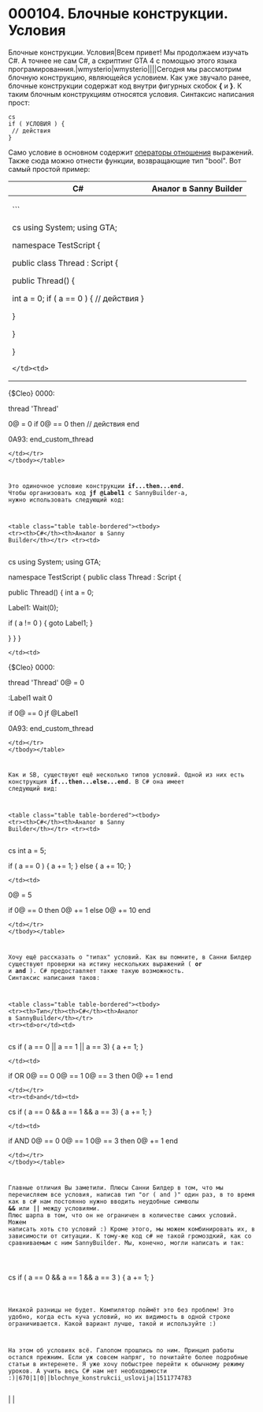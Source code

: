 # 000104. Блочные конструкции. Условия

Блочные конструкции. Условия|Всем привет! Мы продолжаем изучать C#. А точнее не сам C#, а скриптинг GTA 4 с помощью этого языка програмированния.|wmysterio|wmysterio||||Сегодня мы рассмотрим блочную конструкцию, являющейся условием. Как уже звучало ранее, блочные конструкции содержат код внутри фигурных скобок **{** и **}**. К таким блочным конструкциям относятся условия. Синтаксис написания прост:

```
cs
if ( УСЛОВИЯ ) {
 // действия
}
```

Само условие в основном содержит [операторы отношения](../../publ/gta\_iv/script\_lessons/tipy\_dannykh\_v\_csharpe\_operacii\_nad\_nimi/35-1-0-160/) выражений. Также сюда можно отнести функции, возвращающие тип "bool". Вот самый простой пример:

| C#                                                                                                                                                                                                                                                                                                                                                                                                                                                                                                                                                                                                                                                                                                                                                                                                                                                                                                                                                                                                                                                                                                                                                                                                                                                                                                                                                                                                                                                                                                                                                                                                                                                                                                                                                                                                                                                                                                                                                                                                                                                                                                                                                                                                                                                                                                                                                                                                                                                                                                                                                                                                                                                                                                                                                                                                                                                                                                                                                                                                                                                                                                                                                                                                                                                                                                                                                                                                                                                                                                                                                                                                                                                                                                                                                                                                                                                                                | Аналог в Sanny Builder |
| --------------------------------------------------------------------------------------------------------------------------------------------------------------------------------------------------------------------------------------------------------------------------------------------------------------------------------------------------------------------------------------------------------------------------------------------------------------------------------------------------------------------------------------------------------------------------------------------------------------------------------------------------------------------------------------------------------------------------------------------------------------------------------------------------------------------------------------------------------------------------------------------------------------------------------------------------------------------------------------------------------------------------------------------------------------------------------------------------------------------------------------------------------------------------------------------------------------------------------------------------------------------------------------------------------------------------------------------------------------------------------------------------------------------------------------------------------------------------------------------------------------------------------------------------------------------------------------------------------------------------------------------------------------------------------------------------------------------------------------------------------------------------------------------------------------------------------------------------------------------------------------------------------------------------------------------------------------------------------------------------------------------------------------------------------------------------------------------------------------------------------------------------------------------------------------------------------------------------------------------------------------------------------------------------------------------------------------------------------------------------------------------------------------------------------------------------------------------------------------------------------------------------------------------------------------------------------------------------------------------------------------------------------------------------------------------------------------------------------------------------------------------------------------------------------------------------------------------------------------------------------------------------------------------------------------------------------------------------------------------------------------------------------------------------------------------------------------------------------------------------------------------------------------------------------------------------------------------------------------------------------------------------------------------------------------------------------------------------------------------------------------------------------------------------------------------------------------------------------------------------------------------------------------------------------------------------------------------------------------------------------------------------------------------------------------------------------------------------------------------------------------------------------------------------------------------------------------------------------------------------------- | ---------------------- |
| <p>```</p><p>cs using System; using GTA;</p><p>namespace TestScript {</p><p>public class Thread : Script {</p><p>public Thread() {</p><p>int a = 0; if ( a == 0 ) { // действия }</p><p>}</p><p>}</p><p>}</p><pre><code>&#x3C;/td>&#x3C;td>
</code></pre><p>{$Cleo} 0000:</p><p>thread 'Thread'</p><p>0@ = 0 if 0@ == 0 then // действия end</p><p>0A93: end_custom_thread</p><pre><code>&#x3C;/td>&#x3C;/tr>
&#x3C;/tbody>&#x3C;/table>

Это одиночное условие конструкции **if...then...end**. Чтобы организовать код **jf @Label1** с SannyBuilder-а, нужно использовать следующий код:

&#x3C;table class="table table-bordered">&#x3C;tbody>
&#x3C;tr>&#x3C;th>C#&#x3C;/th>&#x3C;th>Аналог в Sanny Builder&#x3C;/th>&#x3C;/tr>
&#x3C;tr>&#x3C;td>
</code></pre><p>cs using System; using GTA;</p><p>namespace TestScript { public class Thread : Script {</p><p>public Thread() { int a = 0;</p><p>Label1: Wait(0);</p><p>if ( a != 0 ) { goto Label1; }</p><p>} } }</p><pre><code>&#x3C;/td>&#x3C;td>
</code></pre><p>{$Cleo} 0000:</p><p>thread 'Thread' 0@ = 0</p><p>:Label1 wait 0</p><p>if 0@ == 0 jf @Label1</p><p>0A93: end_custom_thread</p><pre><code>&#x3C;/td>&#x3C;/tr>
&#x3C;/tbody>&#x3C;/table>

Как и SB, существуют ещё несколько типов условий. Одной из них есть конструкция **if...then...else...end**. В C# она имеет следующий вид:

&#x3C;table class="table table-bordered">&#x3C;tbody>
&#x3C;tr>&#x3C;th>C#&#x3C;/th>&#x3C;th>Аналог в Sanny Builder&#x3C;/th>&#x3C;/tr>
&#x3C;tr>&#x3C;td>
</code></pre><p>cs int a = 5;</p><p>if ( a == 0 ) { a += 1; } else { a += 10; }</p><pre><code>&#x3C;/td>&#x3C;td>
</code></pre><p>0@ = 5</p><p>if 0@ == 0 then 0@ += 1 else 0@ += 10 end</p><pre><code>&#x3C;/td>&#x3C;/tr>
&#x3C;/tbody>&#x3C;/table>

Хочу ещё рассказать о "типах" условий. Как вы помните, в Санни Билдер существуют проверки на истину нескольких выражений ( **or** и **and** ). C# предоставляет также такую возможность. Синтаксис написания таков:

&#x3C;table class="table table-bordered">&#x3C;tbody>
&#x3C;tr>&#x3C;th>Тип&#x3C;/th>&#x3C;th>C#&#x3C;/th>&#x3C;th>Аналог в SannyBuilder&#x3C;/th>&#x3C;/tr>
&#x3C;tr>&#x3C;td>or&#x3C;/td>&#x3C;td>
</code></pre><p>cs if ( a == 0 || a == 1 || a == 3) { a += 1; }</p><pre><code>&#x3C;/td>&#x3C;td>
</code></pre><p>if OR 0@ == 0 0@ == 1 0@ == 3 then 0@ += 1 end</p><pre><code>&#x3C;/td>&#x3C;/tr>
&#x3C;tr>&#x3C;td>and&#x3C;/td>&#x3C;td>
</code></pre><p>cs if ( a == 0 &#x26;&#x26; a == 1 &#x26;&#x26; a == 3) { a += 1; }</p><pre><code>&#x3C;/td>&#x3C;td>
</code></pre><p>if AND 0@ == 0 0@ == 1 0@ == 3 then 0@ += 1 end</p><pre><code>&#x3C;/td>&#x3C;/tr>
&#x3C;/tbody>&#x3C;/table>

Главные отличия Вы заметили. Плюсы Санни Билдер в том, что мы перечисляем все условия, написав тип "or ( and )" один раз, в то время как в c# нам постоянно нужно вводить неудобные символы **&#x26;&#x26;** или **\|\|** между условиями. Плюс шарпа в том, что он не ограничен в количестве самих условий. Можем написать хоть сто условий :) Кроме этого, мы можем комбинировать их, в зависимости от ситуации. К тому-же код c# не такой громоздкий, как со сравниваемым с ним SannyBuilder. Мы, конечно, могли написать и так:

</code></pre><p>cs if ( a == 0 &#x26;&#x26; a == 1 &#x26;&#x26; a == 3 ) { a += 1; }</p><pre><code>

Никакой разницы не будет. Компилятор поймёт это без проблем! Это удобно, когда есть куча условий, но их видимость в одной строке ограничивается. Какой вариант лучше, такой и используйте :)

На этом об условиях всё. Галопом прошлись по ним. Принцип работы остался прежним. Если уж совсем напряг, то почитайте более подробные статьи в интеренете. Я уже хочу побыстрее перейти к обычному режиму уроков. А учить весь C# нам нет необходимости :)|670|1|0||blochnye_konstrukcii_uslovija|1511774783
</code></pre> |                        |
